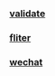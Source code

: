 ### [validate](./validate/README.md)       
### [fliter](./fliter/README.md)       
### [wechat](./wechat/README.md)   
